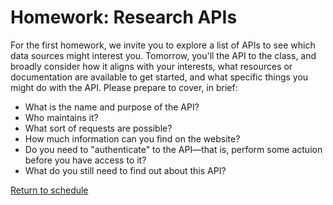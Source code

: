 # Homework: Research APIs

For the first homework, we invite you to explore a list of APIs to see which data sources might interest you. Tomorrow, you'll  the API to the class, and broadly consider how it aligns with your interests, what resources or documentation are available to get started, and what specific things you might do with the API. Please prepare to cover, in brief:

- What is the name and purpose of the API?
- Who maintains it?
- What sort of requests are possible?
- How much information can you find on the website?
- Do you need to "authenticate" to the API—that is, perform some actuion before you have access to it?
- What do you still need to find out about this API?


[Return to schedule](../README.md)
